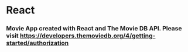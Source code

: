 # React

### Movie App created with React and The Movie DB API. Please visit https://developers.themoviedb.org/4/getting-started/authorization
